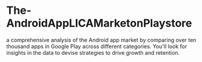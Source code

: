 # The-AndroidAppLICAMarketonPlaystore
a comprehensive analysis of the Android app market by comparing over ten thousand apps in Google Play across different categories. You'll look for insights in the data to devise strategies to drive growth and retention.
